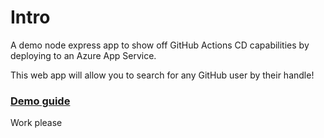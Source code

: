 # Intro

A demo node express app to show off GitHub Actions CD capabilities by deploying to an Azure App Service.

This web app will allow you to search for any GitHub user by their handle!

### [Demo guide](.github/demo_guide.md)

Work please
